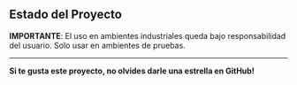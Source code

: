 ## Estado del Proyecto

**IMPORTANTE**: El uso en ambientes industriales queda bajo responsabilidad del usuario. Solo usar en ambientes de pruebas.

---

**Si te gusta este proyecto, no olvides darle una estrella en GitHub!**